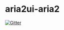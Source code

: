 # aria2ui-aria2

[![Gitter](https://badges.gitter.im/aria2uiandaria2/community.svg)](https://gitter.im/aria2uiandaria2/community?utm_source=badge&utm_medium=badge&utm_campaign=pr-badge&utm_content=badge)